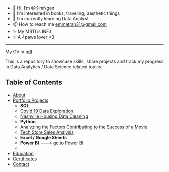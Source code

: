 - 👋 Hi, I’m @KimNgan
- 👀 I’m interested in books, traveling, aesthetic things
- 🌱 I’m currently learning Data Analyst
- 📫 How to reach me emmatran31@gmail.com
- ✨ My MBTI is INFJ
- ✨ A 4paws lover <3
-----------

My CV in [pdf](#).

This is a repository to showcase skills, share projects and track my progress in Data Analytics / Data Science related topics.

## Table of Contents

- [About](#about)
- [Portfolio Projects](#portfolio-projects)
   - **SQL**
    - [Covid 19 Data Exploration](#)
    - [Nashville Housing Data Cleaning](#)
   - **Python**
    - [Analyzing the Factors Contributing to the Success of a Movie](#)
    - [Tech Store Sales Analysis](#)
  - **Excel / Google Sheets**
  - **Power BI** ---> [go to Power BI](#)
  - 
- [Education](#education)
- [Certificates](#certificates)
- [Contact](#contact)

